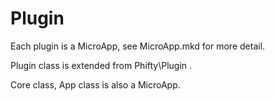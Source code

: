 Plugin
======

Each plugin is a MicroApp, see MicroApp.mkd for more detail. 

Plugin class is extended from Phifty\Plugin .

Core class, App class is also a MicroApp.
